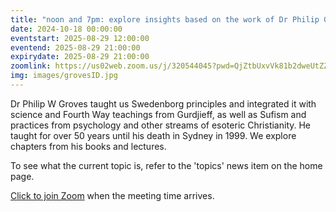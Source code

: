```yaml
---
title: "noon and 7pm: explore insights based on the work of Dr Philip Groves"
date: 2024-10-18 00:00:00
eventstart: 2025-08-29 12:00:00
eventend: 2025-08-29 21:00:00
expirydate: 2025-08-29 21:00:00
zoomlink: https://us02web.zoom.us/j/320544045?pwd=QjZtbUxvVk81b2dweUtZZTE3ZE9IZz09
img: images/grovesID.jpg
---
```


Dr Philip W Groves taught us Swedenborg principles and integrated it with science and Fourth Way teachings from Gurdjieff, as well as Sufism and practices from psychology and other streams of esoteric Christianity. He taught for over 50 years until his death in Sydney in 1999. We explore chapters from his books and lectures.

To see what the current topic is, refer to the 'topics' news item on the home page.

[Click to join Zoom](https://us02web.zoom.us/j/320544045?pwd=QjZtbUxvVk81b2dweUtZZTE3ZE9IZz09) when the meeting time arrives.